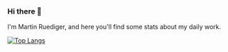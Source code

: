 ### Hi there 👋

<!--
**Hu3diger/hu3diger** is a ✨ _special_ ✨ repository because its `README.md` (this file) appears on your GitHub profile.

Here are some ideas to get you started:

- 🔭 I’m currently working on ...
- 🌱 I’m currently learning ...
- 👯 I’m looking to collaborate on ...
- 🤔 I’m looking for help with ...
- 💬 Ask me about ...
- 📫 How to reach me: ...
- 😄 Pronouns: ...
- ⚡ Fun fact: ...
-->

I'm Martin Ruediger, and here you'll find some stats about my daily work.

[![Top Langs](https://github-readme-stats.vercel.app/api/top-langs/?username=hu3diger&theme=dark)](https://github.com/anuraghazra/github-readme-stats)

